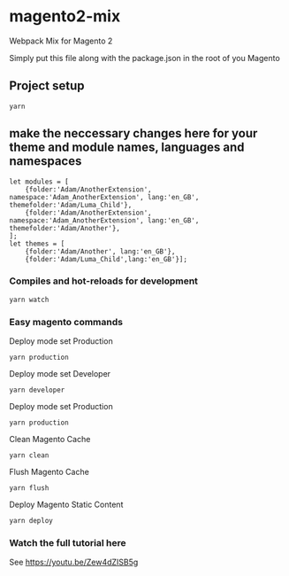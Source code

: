 # magento2-mix
Webpack Mix for Magento 2

Simply put this file along with the package.json in the root of you Magento

## Project setup
```
yarn
```
## make the neccessary changes here for your theme and module names, languages and namespaces
```
let modules = [
	{folder:'Adam/AnotherExtension', namespace:'Adam_AnotherExtension', lang:'en_GB', themefolder:'Adam/Luma_Child'},
	{folder:'Adam/AnotherExtension', namespace:'Adam_AnotherExtension', lang:'en_GB', themefolder:'Adam/Another'},
];
let themes = [
	{folder:'Adam/Another', lang:'en_GB'}, 
	{folder:'Adam/Luma_Child',lang:'en_GB'}];
```

### Compiles and hot-reloads for development
```
yarn watch
```
### Easy magento commands

Deploy mode set Production
```
yarn production
```
Deploy mode set Developer
```
yarn developer
```
Deploy mode set Production
```
yarn production
```
Clean Magento Cache
```
yarn clean
```
Flush Magento Cache
```
yarn flush
```
Deploy Magento Static Content
```
yarn deploy
```

### Watch the full tutorial here
See https://youtu.be/Zew4dZISB5g
